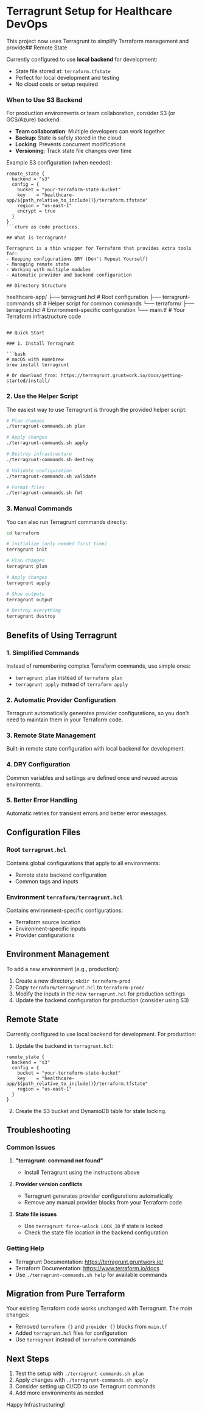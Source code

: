 # Terragrunt Setup for Healthcare DevOps

This project now uses Terragrunt to simplify Terraform management and provide## Remote State

Currently configured to use **local backend** for development:
- State file stored at: `terraform.tfstate`
- Perfect for local development and testing
- No cloud costs or setup required

### When to Use S3 Backend

For production environments or team collaboration, consider S3 (or GCS/Azure) backend:
- **Team collaboration**: Multiple developers can work together
- **Backup**: State is safely stored in the cloud
- **Locking**: Prevents concurrent modifications
- **Versioning**: Track state file changes over time

Example S3 configuration (when needed):
```hcl
remote_state {
  backend = "s3"
  config = {
    bucket = "your-terraform-state-bucket"
    key    = "healthcare-app/${path_relative_to_include()}/terraform.tfstate"
    region = "us-east-1"
    encrypt = true
  }
}
```cture as code practices.

## What is Terragrunt?

Terragrunt is a thin wrapper for Terraform that provides extra tools for:
- Keeping configurations DRY (Don't Repeat Yourself)
- Managing remote state
- Working with multiple modules
- Automatic provider and backend configuration

## Directory Structure

```
healthcare-app/
├── terragrunt.hcl          # Root configuration
├── terragrunt-commands.sh  # Helper script for common commands
└── terraform/
    ├── terragrunt.hcl      # Environment-specific configuration
    └── main.tf             # Your Terraform infrastructure code
```

## Quick Start

### 1. Install Terragrunt

```bash
# macOS with Homebrew
brew install terragrunt

# Or download from: https://terragrunt.gruntwork.io/docs/getting-started/install/
```

### 2. Use the Helper Script

The easiest way to use Terragrunt is through the provided helper script:

```bash
# Plan changes
./terragrunt-commands.sh plan

# Apply changes
./terragrunt-commands.sh apply

# Destroy infrastructure
./terragrunt-commands.sh destroy

# Validate configuration
./terragrunt-commands.sh validate

# Format files
./terragrunt-commands.sh fmt
```

### 3. Manual Commands

You can also run Terragrunt commands directly:

```bash
cd terraform

# Initialize (only needed first time)
terragrunt init

# Plan changes
terragrunt plan

# Apply changes
terragrunt apply

# Show outputs
terragrunt output

# Destroy everything
terragrunt destroy
```

## Benefits of Using Terragrunt

### 1. **Simplified Commands**
Instead of remembering complex Terraform commands, use simple ones:
- `terragrunt plan` instead of `terraform plan`
- `terragrunt apply` instead of `terraform apply`

### 2. **Automatic Provider Configuration**
Terragrunt automatically generates provider configurations, so you don't need to maintain them in your Terraform code.

### 3. **Remote State Management**
Built-in remote state configuration with local backend for development.

### 4. **DRY Configuration**
Common variables and settings are defined once and reused across environments.

### 5. **Better Error Handling**
Automatic retries for transient errors and better error messages.

## Configuration Files

### Root `terragrunt.hcl`
Contains global configurations that apply to all environments:
- Remote state backend configuration
- Common tags and inputs

### Environment `terraform/terragrunt.hcl`
Contains environment-specific configurations:
- Terraform source location
- Environment-specific inputs
- Provider configurations

## Environment Management

To add a new environment (e.g., production):

1. Create a new directory: `mkdir terraform-prod`
2. Copy `terraform/terragrunt.hcl` to `terraform-prod/`
3. Modify the inputs in the new `terragrunt.hcl` for production settings
4. Update the backend configuration for production (consider using S3)

## Remote State

Currently configured to use local backend for development. For production:

1. Update the backend in `terragrunt.hcl`:
```hcl
remote_state {
  backend = "s3"
  config = {
    bucket = "your-terraform-state-bucket"
    key    = "healthcare-app/${path_relative_to_include()}/terraform.tfstate"
    region = "us-east-1"
  }
}
```

2. Create the S3 bucket and DynamoDB table for state locking.

## Troubleshooting

### Common Issues

1. **"terragrunt: command not found"**
   - Install Terragrunt using the instructions above

2. **Provider version conflicts**
   - Terragrunt generates provider configurations automatically
   - Remove any manual provider blocks from your Terraform code

3. **State file issues**
   - Use `terragrunt force-unlock LOCK_ID` if state is locked
   - Check the state file location in the backend configuration

### Getting Help

- Terragrunt Documentation: https://terragrunt.gruntwork.io/
- Terraform Documentation: https://www.terraform.io/docs
- Use `./terragrunt-commands.sh help` for available commands

## Migration from Pure Terraform

Your existing Terraform code works unchanged with Terragrunt. The main changes:
- Removed `terraform {}` and `provider {}` blocks from `main.tf`
- Added `terragrunt.hcl` files for configuration
- Use `terragrunt` instead of `terraform` commands

## Next Steps

1. Test the setup with `./terragrunt-commands.sh plan`
2. Apply changes with `./terragrunt-commands.sh apply`
3. Consider setting up CI/CD to use Terragrunt commands
4. Add more environments as needed

Happy Infrastructuring!

